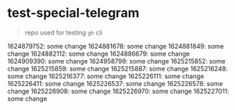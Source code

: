 # test-special-telegram

> repo used for testing `gh` cli

1624879752: some change
1624881678: some change
1624881849: some change
1624882112: some change
1624886679: some change
1624909390: some change
1624958799: some change
1625215852: some change
1625215859: some change
1625215887: some change
1625216248: some change
1625216377: some change
1625226111: some change
1625226411: some change
1625226537: some change
1625226578: some change
1625226908: some change
1625226970: some change
1625227011: some change
